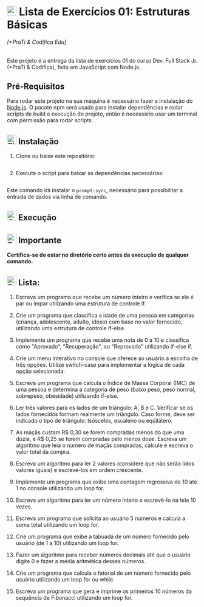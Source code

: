 # <img src="https://raw.githubusercontent.com/Tarikul-Islam-Anik/Animated-Fluent-Emojis/master/Emojis/Objects/Bookmark%20Tabs.png" alt="Bookmark Tabs" width="25" height="25" /> Lista de Exercícios 01: Estruturas Básicas  

###### [+PraTi & Codifica Edu]

Este projeto é a entrega da lista de exercícios 01 do curso Dev. Full Stack Jr. (+PraTi & Codifica), feito em JavaScript com Node.js.


## Pré-Requisitos

Para rodar este projeto na sua máquina é necessário fazer a instalação do [Node.js](https://nodejs.org/en). O pacote npm será usado para instalar dependências e rodar scripts de build e execução do projeto, então é necessário usar um terminal com permissão para rodar scripts.

## <img src="https://raw.githubusercontent.com/Tarikul-Islam-Anik/Animated-Fluent-Emojis/master/Emojis/Objects/Floppy%20Disk.png" alt="Floppy Disk" width="25" height="25" /> Instalação

1. Clone ou baixe este repositório:

```bash

```

2. Execute o script para baixar as dependências necessárias:

```sh


```

Este comando irá instalar o `prompt-sync`, necessário para possibilitar a entrada de dados via linha de comando.

## <img src="https://raw.githubusercontent.com/Tarikul-Islam-Anik/Animated-Fluent-Emojis/master/Emojis/Objects/Optical%20Disk.png" alt="Optical Disk" width="25" height="25" /> Execução






## <img src="https://raw.githubusercontent.com/Tarikul-Islam-Anik/Animated-Fluent-Emojis/master/Emojis/Symbols/Double%20Exclamation%20Mark.png" alt="Double Exclamation Mark" width="25" height="25" /> Importante

**Certifica-se de estar no diretório certo antes da execução de qualquer comando.**

## <img src="https://raw.githubusercontent.com/Tarikul-Islam-Anik/Animated-Fluent-Emojis/master/Emojis/Objects/Pushpin.png" alt="Pushpin" width="25" height="25" /> Lista:

1. Escreva um programa que recebe um número inteiro e verifica se ele é par ou ímpar utilizando uma estrutura de controle if.

2. Crie um programa que classifica a idade de uma pessoa em categorias (criança, adolescente, adulto, idoso) com base no valor fornecido, utilizando uma estrutura de controle if-else.

3. Implemente um programa que recebe uma nota de 0 a 10 e classifica como "Aprovado", "Recuperação", ou "Reprovado" utilizando if-else if.

4. Crie um menu interativo no console que oferece ao usuário a escolha de três opções. Utilize switch-case para implementar a lógica de cada opção selecionada.

5. Escreva um programa que calcula o Índice de Massa Corporal (IMC) de uma pessoa e determina a categoria de peso (baixo peso, peso normal, sobrepeso, obesidade) utilizando if-else.

6. Ler três valores para os lados de um triângulo: A, B e C. Verificar se os lados fornecidos formam realmente um triângulo. Caso forme, deve ser indicado o tipo de triângulo: Isósceles, escaleno ou eqüilátero.

7. As maçãs custam R$ 0,30 se forem compradas menos do que uma dúzia, e R$ 0,25 se forem compradas pelo menos doze. Escreva um algoritmo que leia o número de maçãs compradas, calcule e escreva o valor total da compra.

8. Escreva um algoritmo para ler 2 valores (considere que não serão lidos valores iguais) e escreve-los em ordem crescente.

9. Implemente um programa que exibe uma contagem regressiva de 10 até 1 no console utilizando um loop for.

10. Escreva um algoritmo para ler um número inteiro e escrevê-lo na tela 10 vezes.

11. Escreva um programa que solicita ao usuário 5 números e calcula a soma total utilizando um loop for.

12. Crie um programa que exibe a tabuada de um número fornecido pelo usuário (de 1 a 10) utilizando um loop for.

13. Fazer um algoritmo para receber números decimais até que o usuário digite 0 e fazer a média aritmética desses números.

14. Crie um programa que calcula o fatorial de um número fornecido pelo usuário utilizando um loop for ou while.

15. Escreva um programa que gera e imprime os primeiros 10 números da sequência de Fibonacci utilizando um loop for.
